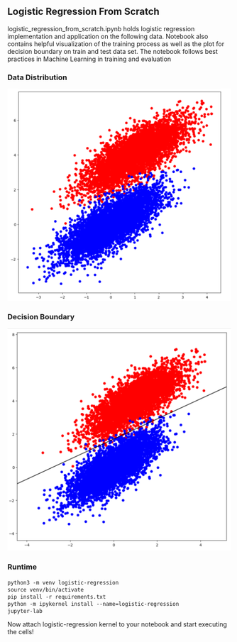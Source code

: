 ## Logistic Regression From Scratch

logistic_regression_from_scratch.ipynb holds logistic regression implementation and application on the following data. Notebook also contains helpful visualization of the training process as well as the plot for decision boundary on train and test data set. The notebook follows best practices in Machine Learning in training and evaluation

### Data Distribution

![Data](./media/data_distribution.png)

### Decision Boundary

![Data Fit](./media/data_with_decision_boundary.png)

### Runtime

```
python3 -m venv logistic-regression
source venv/bin/activate
pip install -r requirements.txt
python -m ipykernel install --name=logistic-regression
jupyter-lab
```

Now attach logistic-regression kernel to your notebook and start executing the cells!
